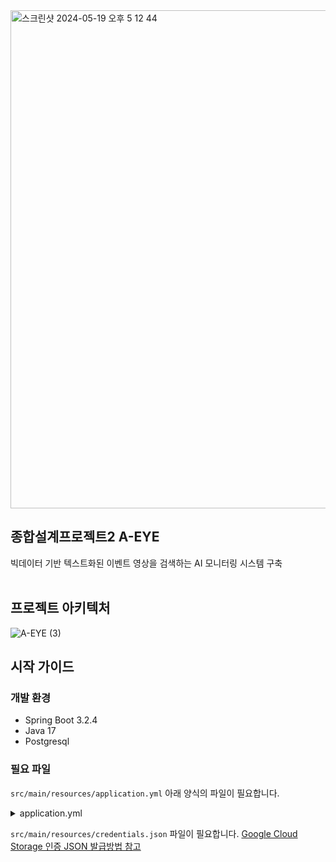 
<img width="797" alt="스크린샷 2024-05-19 오후 5 12 44" src="https://github.com/KNU-AEYE/AEYE-BE/assets/82511301/5fc1ca39-d5e2-4775-aed8-636927542951">

## 종합설계프로젝트2 A-EYE
빅데이터 기반 텍스트화된 이벤트 영상을 검색하는 AI 모니터링 시스템 구축
<br>
<br>

## 프로젝트 아키텍처
![A-EYE (3)](https://github.com/KNU-AEYE/AEYE-BE/assets/82511301/e9fc932a-ae15-4618-8a0e-7710c0eb0b23)

## 시작 가이드
### 개발 환경
- Spring Boot 3.2.4
- Java 17
- Postgresql

### 필요 파일
`src/main/resources/application.yml` 아래 양식의 파일이 필요합니다.
<details>
<summary>application.yml</summary>

```yaml
spring:
  datasource:
    url: 
    username: 
    password: 
    driver-class-name: org.postgresql.Driver

  jpa:
    database: postgresql
    show-sql: true
    generate-ddl: true
    hibernate:
      ddl-auto: create
    properties:
      hibernate:
        show_sql: true
        format_sql: true
        default_batch_fetch_size: 500

  security:
    oauth2:
      client:
        redirect-uri: 
        registration:
          google:
            client-id: 
            client-secret: 
            scope:
              - email
              - profile
          kakao:
            client-id: 
            client-secret: 
            scope:
              - profile_nickname
              - profile_image
              - account_email
            authorization-grant-type: authorization_code
            redirect-uri: http://localhost:8080/login/oauth2/code/kakao
            client-authentication-method: client_secret_post
        provider:
          kakao:
            authorization-uri: https://kauth.kakao.com/oauth/authorize
            token-uri: https://kauth.kakao.com/oauth/token
            user-info-uri: https://kapi.kakao.com/v2/user/me
            user-name-attribute: id

  elasticsearch:
    username: 
    password: 
    host: 

  cloud:
    gcp:
      storage:
        credentials:
          location: classpath:
        project-id:
        bucket: 
        default-thumbnail-uri: 

  sendgrid:
    from: 
    template-id: 
    api-key: 

logging:
  level:
    org:
      springframework:
        security: DEBUG
      data:
        elasticsearch:
          client:
            WIRE: TRACE

ncp:
  service-id: 
  access-key: 
  secret-key: 
  plus-friend-id: 

springdoc:
  packages-to-scan: com.server.aeye
  default-consumes-media-type: application/json;charset=UTF-8
  default-produces-media-type: application/json;charset=UTF-8
  swagger-ui:
    tags-sorter: alpha
    operations-sorter: alpha
    display-request-duration: true
  api-docs:
    path: /api-docs/json
    groups:
      enabled: true

server:
  forward-headers-strategy: framework

ffmpeg:
  path: 
ffprobe:
  path: 


jwt:
  secret: 
```
</details>

`src/main/resources/credentials.json` 파일이 필요합니다.
[Google Cloud Storage 인증 JSON 발급방법 참고](https://choo.oopy.io/35bffd94-7a41-4cfa-812c-b8aaf148604a)
